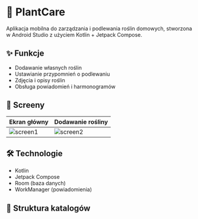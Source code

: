 # 🌱 PlantCare

Aplikacja mobilna do zarządzania i podlewania roślin domowych, stworzona w Android Studio z użyciem Kotlin + Jetpack Compose.

## ✨ Funkcje

- Dodawanie własnych roślin
- Ustawianie przypomnień o podlewaniu
- Zdjęcia i opisy roślin
- Obsługa powiadomień i harmonogramów

## 📸 Screeny

| Ekran główny | Dodawanie rośliny |
|--------------|--------------------|
| ![screen1](screens/screen1.png) | ![screen2](screens/screen2.png) |

## 🛠 Technologie

- Kotlin
- Jetpack Compose
- Room (baza danych)
- WorkManager (powiadomienia)

## 📁 Struktura katalogów

